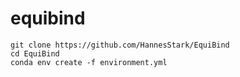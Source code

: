 # equibind

```
git clone https://github.com/HannesStark/EquiBind
cd EquiBind
conda env create -f environment.yml
```
